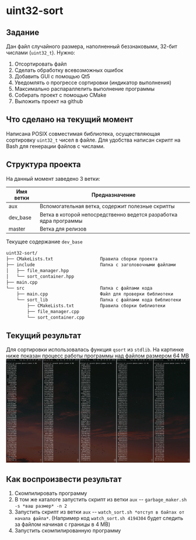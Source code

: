 # uint32-sort
## Задание
Дан файл случайного размера, наполненный беззнаковыми, 32-бит числами (`uint32_t`). Нужно:
1. Отсортировать файл
1. Сделать обработку всевозможных ошибок
1. Добавить GUI с помощью Qt5
1. Уведомлять о прогрессе сортировки (индикатор выполнения)
1. Максимально распараллелить выполнение программы
1. Собирать проект с помощью CMake
1. Выложить проект на github

## Что сделано на текущий момент
Написана POSIX совместимая библиотека, осуществляющая сортировку `uint32_t` чисел в файле. 
Для удобства написан скрипт на Bash для генерации файлов с числами.

## Структура проекта
На данный момент заведено 3 ветки:

|   Имя ветки   |                         Предназначение                            | 
| ------------- | ----------------------------------------------------------------- |
|     aux       | Вспомогательная ветка, содержит полезные скрипты                  |
|   dev_base    | Ветка в которой непосредственно ведется разработка ядра программы |
|    master     | Ветка для релизов                                                 |


Текущее содержание `dev_base`

```
uint32-sort/
├── CMakeLists.txt                  Правила сборки проекта
├── include                         Папка с заголовочными файлами
│   ├── file_manager.hpp	    
│   └── sort_container.hpp
├── main.cpp		            
└── src                             Папка с файлами кода
    ├── main.cpp                    Файл для проверки библиотеки
    └── sort_lib                    Папка с файлами кода библиотеки
        ├── CMakeLists.txt          Правила сборки библиотеки
        ├── file_manager.cpp
        └── sort_container.cpp

```
## Текущий результат
Для сортировки использовалась функция `qsort` из `stdlib`.
На картинке ниже показан процесс работы программы над файлом размером 64 MB
![](for_readme/uint_sort.gif)

## Как воспроизвести результат
1. Скомпилировать программу
1. В том же каталоге запустить скрипт из ветки `aux` -- `garbage_maker.sh -s *ваш размер* -n 2`
1. Запустить скрипт из ветки `aux` -- `watch_sort.sh *отступ в байтах от начала файла*`.
(Например код `watch_sort.sh 4194304` будет следить за файлом начиная с границы в 4 MB)
1. Запустить скомпилированную программу
